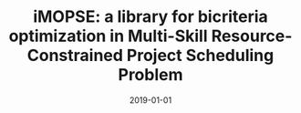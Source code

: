 ---
# Documentation: https://wowchemy.com/docs/managing-content/

title: 'iMOPSE: a library for bicriteria optimization in Multi-Skill Resource-Constrained
  Project Scheduling Problem'
subtitle: ''
summary: ''
authors:
- Paweł Myszkowski
- laszczyk
- Ivan Nikulin
- Marek E. Skowroński
tags: []
categories: []
date: '2019-01-01'
lastmod: 2022-10-07T05:06:07Z
featured: false
draft: false

# Featured image
# To use, add an image named `featured.jpg/png` to your page's folder.
# Focal points: Smart, Center, TopLeft, Top, TopRight, Left, Right, BottomLeft, Bottom, BottomRight.
image:
  caption: ''
  focal_point: ''
  preview_only: false

# Projects (optional).
#   Associate this post with one or more of your projects.
#   Simply enter your project's folder or file name without extension.
#   E.g. `projects = ["internal-project"]` references `content/project/deep-learning/index.md`.
#   Otherwise, set `projects = []`.
projects: []
publishDate: '2022-10-07T05:06:06.752880Z'
publication_types:
- '2'
abstract: ''
publication: '*Soft Computing*'
doi: 10.1007/s00500-017-2997-5
links:
- name: URL
  url: https://link.springer.com/article/10.1007/s00500-017-2997-5
---